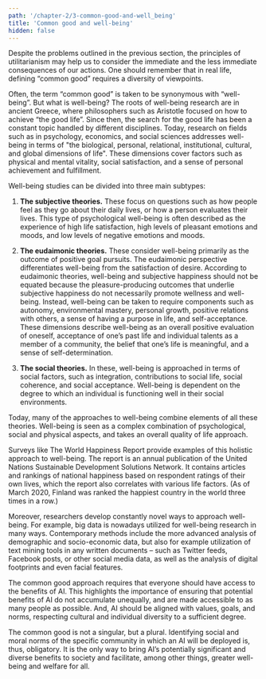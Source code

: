```yaml
---
path: '/chapter-2/3-common-good-and-well_being'
title: 'Common good and well-being'
hidden: false
---
```


<hero-icon heroIcon='chap2'/>

<styled-text>

Despite the problems outlined in the previous section, the principles of utilitarianism may help us to consider the immediate and the less immediate consequences of our actions. One should remember that in real life, defining “common good” requires a diversity of viewpoints.

</styled-text>

<text-box name='What is "well-being"?' icon="philIcon">

Often, the term “common good” is taken to be synonymous with “well-being”. But what is well-being? The roots of well-being research are in ancient Greece, where philosophers such as Aristotle focused on how to achieve “the good life”. Since then, the search for the good life has been a constant topic handled by different disciplines. Today, research on fields such as in psychology, economics, and social sciences addresses well-being in terms of "the biological, personal, relational, institutional, cultural, and global dimensions of life". These dimensions cover factors such as physical and mental vitality, social satisfaction, and a sense of personal achievement and fulfillment.

Well-being studies can be divided into three main subtypes:

1) **The subjective theories.** These focus on questions such as how people feel as they go about their daily lives, or how a person evaluates their lives. This type of psychological well-being is often described as the experience of high life satisfaction, high levels of pleasant emotions and moods, and low levels of negative emotions and moods.

2) **The eudaimonic theories.** These consider well-being primarily as the outcome of positive goal pursuits. The eudaimonic perspective differentiates well-being from the satisfaction of desire. According to eudaimonic theories, well-being and subjective happiness should not be equated because the pleasure-producing outcomes that underlie subjective happiness do not necessarily promote wellness and well-being. Instead, well-being can be taken to require components such as autonomy, environmental mastery, personal growth, positive relations with others, a sense of having a purpose in life, and self-acceptance. These dimensions describe well-being as an overall positive evaluation of oneself, acceptance of one’s past life and individual talents as a member of a community, the belief that one’s life is meaningful, and a sense of self-determination.

3) **The social theories.** In these, well-being is approached in terms of social factors, such as integration, contributions to social life, social coherence, and social acceptance. Well-being is dependent on the degree to which an individual is functioning well in their social environments.

Today, many of the approaches to well-being combine elements of all these theories. Well-being is seen as a complex combination of psychological, social and physical aspects, and takes an overall quality of life approach.

Surveys like The World Happiness Report provide examples of this holistic approach to well-being. The report is an annual publication of the United Nations Sustainable Development Solutions Network. It contains articles and rankings of national happiness based on respondent ratings of their own lives, which the report also correlates with various life factors. (As of March 2020, Finland was ranked the happiest country in the world three times in a row.)

Moreover, researchers develop constantly novel ways to approach well-being. For example, big data is nowadays utilized for well-being research in many ways. Contemporary methods include the more advanced analysis of demographic and socio-economic data, but also for example utilization of text mining tools in any written documents – such as Twitter feeds, Facebook posts, or other social media data, as well as the analysis of digital footprints and even facial features.

</text-box>

<styled-text>

The common good approach requires that everyone should have access to the benefits of AI. This highlights the importance of ensuring that potential benefits of AI do not accumulate unequally, and are made accessible to as many people as possible. And, AI should be aligned with values, goals, and norms, respecting cultural and individual diversity to a sufficient degree.

The common good is not a singular, but a plural. Identifying social and moral norms of the specific community in which an AI will be deployed is, thus, obligatory. It is the only way to bring AI’s potentially significant and diverse benefits to society and facilitate, among other things, greater well-being and welfare for all.

</styled-text>

<quiz id="b5647fe2-c441-4cda-974e-dcd3e39aa494"> </quiz>

<quiz id="6710d2b5-19a9-48d1-a722-912f1e60094d"> </quiz>
